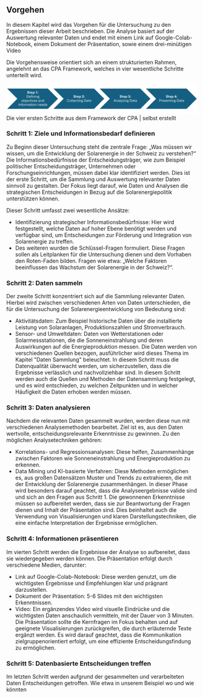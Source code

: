 ## Vorgehen
In diesem Kapitel wird das Vorgehen für die Untersuchung zu den Ergebnissen dieser Arbeit beschrieben. Die Analyse basiert auf der Auswertung relevanter Daten und endet mit einem Link auf Google-Colab-Notebook, einem Dokument der Präsentation, sowie einem drei-minütigen Video 

Die Vorgehensweise orientiert sich an einem strukturierten Rahmen, angelehnt an das CPA Framework, welches in vier wesentliche Schritte unterteilt wird. 

<div class="center-image">
    <img src="assets/images/CPA - Steps.png">
    <div class="image-label">Die vier ersten Schritte aus dem Framework der CPA | selbst erstellt</div>
</div>

### Schritt 1: Ziele und Informationsbedarf definieren
Zu Beginn dieser Untersuchung steht die zentrale Frage: „Was müssen wir wissen, um die Entwicklung der Solarenergie in der Schweiz zu verstehen?“ Die Informationsbedürfnisse der Entscheidungsträger, wie zum Beispiel politischer Entscheidungsträger, Unternehmen oder Forschungseinrichtungen, müssen dabei klar identifiziert werden. Dies ist der erste Schritt, um die Sammlung und Auswertung relevanter Daten sinnvoll zu gestalten. Der Fokus liegt darauf, wie Daten und Analysen die strategischen Entscheidungen in Bezug auf die Solarenergiepolitik unterstützen können. 

Dieser Schritt umfasst zwei wesentliche Ansätze: 
- Identifizierung strategischer Informationsbedürfnisse: Hier wird festgestellt, welche Daten auf hoher Ebene benötigt werden und verfügbar sind, um Entscheidungen zur Förderung und Integration von Solarenergie zu treffen. 
- Des weiteren wurden die Schlüssel-Fragen formuliert. Diese Fragen sollen als Leitplanken für die Untersuchung dienen und dem Vorhaben den Roten-Faden bilden. Fragen wie etwa: „Welche Faktoren beeinflussen das Wachstum der Solarenergie in der Schweiz?“. 

### Schritt 2: Daten sammeln
Der zweite Schritt konzentriert sich auf die Sammlung relevanter Daten. Hierbei wird zwischen verschiedenen Arten von Daten unterschieden, die für die Untersuchung der Solarenergieentwicklung von Bedeutung sind: 
- Aktivitätsdaten: Zum Beispiel historische Daten über die installierte Leistung von Solaranlagen, Produktionszahlen und Stromverbrauch. 
- Sensor- und Umweltdaten: Daten von Wetterstationen oder Solarmessstationen, die die Sonneneinstrahlung und deren Auswirkungen auf die Energieproduktion messen. 
Die Daten werden von verschiedenen Quellen bezogen, ausführlicher wird dieses Thema im Kapitel "Daten Sammlung" beleuchtet. In diesem Schritt muss die Datenqualität überwacht werden, um sicherzustellen, dass die Ergebnisse verlässlich und nachvollziehbar sind. In diesem Schritt werden auch die Quellen und Methoden der Datensammlung festgelegt, und es wird entschieden, zu welchen Zeitpunkten und in welcher Häufigkeit die Daten erhoben werden müssen. 

### Schritt 3: Daten analysieren
Nachdem die relevanten Daten gesammelt wurden, werden diese nun mit verschiedenen Analysemethoden bearbeitet. Ziel ist es, aus den Daten wertvolle, entscheidungsrelevante Erkenntnisse zu gewinnen. Zu den möglichen Analysetechniken gehören: 
- Korrelations- und Regressionsanalysen: Diese helfen, Zusammenhänge zwischen Faktoren wie Sonneneinstrahlung und Energieproduktion zu erkennen. 
- Data Mining und KI-basierte Verfahren: Diese Methoden ermöglichen es, aus großen Datensätzen Muster und Trends zu extrahieren, die mit der Entwicklung der Solarenergie zusammenhängen. 
In dieser Phase wird besonders darauf geachtet, dass die Analyseergebnisse valide sind und sich an den Fragen aus Schritt 1. Die gewonnenen Erkenntnisse müssen so aufbereitet werden, dass sie zur Beantwortung der Fragen dienen und Inhalt der Präsentation sind. Dies beinhaltet auch die Verwendung von Visualisierungen und klaren Darstellungstechniken, die eine einfache Interpretation der Ergebnisse ermöglichen. 

### Schritt 4: Informationen präsentieren
Im vierten Schritt werden die Ergebnisse der Analyse so aufbereitet, dass sie wiedergegeben werden können. Die Präsentation erfolgt durch verschiedene Medien, darunter: 
- Link auf Google-Colab-Notebook: Diese werden genutzt, um die wichtigsten Ergebnisse und Empfehlungen klar und prägnant darzustellen. 
- Dokument der Präsentation: 5-6 Slides mit den wichtigsten Erkenntnissen. 
- Video: Ein ergänzendes Video wird visuelle Eindrücke und die wichtigsten Daten anschaulich vermitteln, mit der Dauer von 3 Minuten. 
Die Präsentation sollte die Kernfragen im Fokus behalten und auf geeignete Visualisierungen zurückgreifen, die durch erläuternde Texte ergänzt werden. Es wird darauf geachtet, dass die Kommunikation zielgruppenorientiert erfolgt, um eine effiziente Entscheidungsfindung zu ermöglichen.

### Schritt 5: Datenbasierte Entscheidungen treffen
Im letzten Schritt werden aufgrund der gesammelten und verarbeiteten Daten Entscheidungen getroffen. Wie etwa in unserem Beispiel wo und wie könnten 
